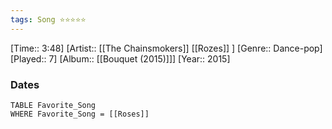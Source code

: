 ```yaml
---
tags: Song ⭐⭐⭐⭐⭐ 
---
```

[Time:: 3:48]
[Artist:: [[The Chainsmokers]] [[Rozes]] ]
[Genre:: Dance-pop]
[Played:: 7]
[Album:: [[Bouquet (2015)]]]
[Year:: 2015]
### Dates
````dataview
TABLE Favorite_Song
WHERE Favorite_Song = [[Roses]]
````